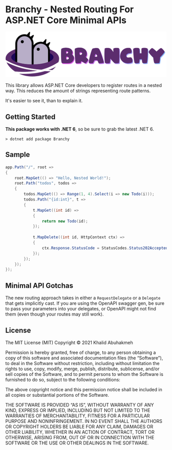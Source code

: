 # Branchy  - Nested Routing For ASP.NET Core Minimal APIs

![Branchy Logo](./media/Logo%20Horizontal.png)

This library allows ASP.NET Core developers to register routes in a nested way. This reduces the amount of strings representing route patterns.

It's easier to see it, than to explain it.

## Getting Started

**This package works with .NET 6**, so be sure to grab the latest .NET 6.

```console
> dotnet add package Branchy
```

## Sample

```c#
app.Path("/", root =>
{
    root.MapGet(() => "Hello, Nested World!");
    root.Path("todos", todos =>
    {
        todos.MapGet(() => Range(1, 4).Select(i => new Todo(i)));
        todos.Path("{id:int}", t =>
        {
            t.MapGet((int id) =>
            {
                return new Todo(id);
            });

            t.MapDelete((int id, HttpContext ctx) =>
            {
                ctx.Response.StatusCode = StatusCodes.Status202Accepted;
            });
        });
    });
});
```

## Minimal API Gotchas

The new routing approach takes in either a `RequestDelegate` or a `Delegate` that gets implicitly cast. If you are using the OpenAPI swagger gen, be sure to pass your parameters into your delegates, or OpenAPI might not find them (even though your routes may still work).

## License

The MIT License (MIT)
Copyright © 2021 Khalid Abuhakmeh

Permission is hereby granted, free of charge, to any person obtaining a copy of this software and associated documentation files (the “Software”), to deal in the Software without restriction, including without limitation the rights to use, copy, modify, merge, publish, distribute, sublicense, and/or sell copies of the Software, and to permit persons to whom the Software is furnished to do so, subject to the following conditions:

The above copyright notice and this permission notice shall be included in all copies or substantial portions of the Software.

THE SOFTWARE IS PROVIDED “AS IS”, WITHOUT WARRANTY OF ANY KIND, EXPRESS OR IMPLIED, INCLUDING BUT NOT LIMITED TO THE WARRANTIES OF MERCHANTABILITY, FITNESS FOR A PARTICULAR PURPOSE AND NONINFRINGEMENT. IN NO EVENT SHALL THE AUTHORS OR COPYRIGHT HOLDERS BE LIABLE FOR ANY CLAIM, DAMAGES OR OTHER LIABILITY, WHETHER IN AN ACTION OF CONTRACT, TORT OR OTHERWISE, ARISING FROM, OUT OF OR IN CONNECTION WITH THE SOFTWARE OR THE USE OR OTHER DEALINGS IN THE SOFTWARE.